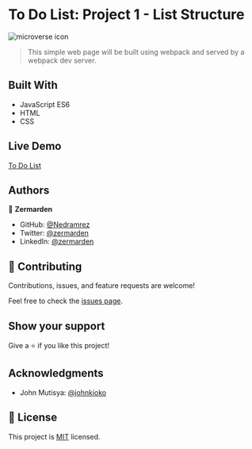# To Do List: Project 1 - List Structure

![microverse icon](https://img.shields.io/badge/Microverse-blueviolet)

> This simple web page will be built using webpack and served by a webpack dev server.

## Built With

- JavaScript ES6
- HTML
- CSS

## Live Demo

[To Do List](https://nedramrez.github.io/to-do-list/)

## Authors

👤 **Zermarden**

- GitHub: [@Nedramrez](https://github.com/Nedramrez)
- Twitter: [@zermarden](https://twitter.com/zermarden)
- LinkedIn: [@zermarden](https://linkedin.com/in/zermarden)

## 🤝 Contributing

Contributions, issues, and feature requests are welcome!

Feel free to check the [issues page](https://github.com/Nedramrez/to-do-list/issues).

## Show your support

Give a ⭐️ if you like this project!

## Acknowledgments

- John Mutisya: [@johnkioko](https://github.com/johnkioko)

## 📝 License

This project is [MIT](https://github.com/Nedramrez/refactor/blob/main/LICENSE) licensed.
